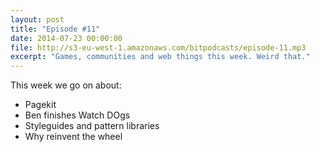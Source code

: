 ```yaml
---
layout: post
title: "Episode #11"
date: 2014-07-23 00:00:00
file: http://s3-eu-west-1.amazonaws.com/bitpodcasts/episode-11.mp3
excerpt: "Games, communities and web things this week. Weird that."
---
```


This week we go on about:

* Pagekit
* Ben finishes Watch DOgs
* Styleguides and pattern libraries
* Why reinvent the wheel
